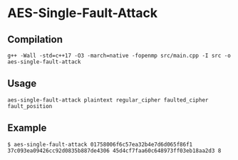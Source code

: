 # AES-Single-Fault-Attack

## Compilation

```console
g++ -Wall -std=c++17 -O3 -march=native -fopenmp src/main.cpp -I src -o aes-single-fault-attack
```

## Usage

```console
aes-single-fault-attack plaintext regular_cipher faulted_cipher fault_position
```

## Example

```console
$ aes-single-fault-attack 01758006f6c57ea32b4e7d6d065f86f1 37c093ea09426cc92d0835b887de4306 45d4cf7faa60c648973ff03eb18aa2d3 8
```
